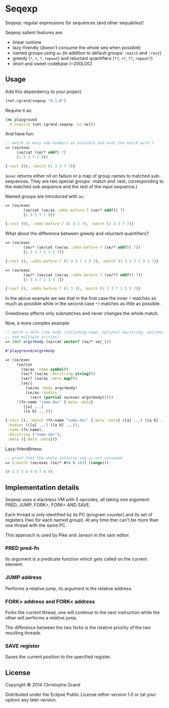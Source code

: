 # Seqexp

Seqexp: regular expressions for sequences (and other sequables)!

Seqexp salient features are:

* linear runtime
* lazy-friendly (doesn't consume the whole seq when possible)
* named groups using `as` (in addition to default groups: `:match` and `:rest`)
* greedy (`*`, `+`, `?`, `repeat`) and reluctant quantifiers (`*?`, `+?`, `??`, `repeat?`)
* short and sweet codebase (~200LOC)

## Usage

Add this dependency to your project.

```clj
[net.cgrand/seqexp "0.1.0"]
```

Require it as:

```clj
(ns playground
  (:require [net.cgrand.seqexp :as se]))
```

And have fun:

```clj
;; match as many odd numbers as possible and ends the match with 7
=> (se/exec
     (se/cat (se/* odd?) 7)
     [1 3 3 7 7 9])

{:rest (9), :match (1 3 3 7 7)}
```

(`exec` returns either nil on failure or a map of
   group names to matched sub-sequences. They are two special groups: :match
   and :rest, corresponding to the matched sub sequence and the rest of the
   input sequence.)

Named groups are introduced with `as`:

```clj
=> (se/exec
        (se/cat (se/as :odds-before-7 (se/* odd?)) 7)
        [1 3 3 7 7 9])

{:rest (9), :odds-before-7 (1 3 3 7), :match (1 3 3 7 7)}
```

What about the difference between greedy and reluctant quantifiers?

```clj
=> (se/exec
        (se/* (se/cat (se/as :odds-before-7 (se/* odd?)) 7))
        [1 3 3 7 1 3 3 7])

{:rest (), :odds-before-7 (1 3 3 7 1 3 3), :match (1 3 3 7 1 3 3 7)}

=> (se/exec
        (se/* (se/cat (se/as :odds-before-7 (se/*? odd?)) 7))
        [1 3 3 7 1 3 3 7])

{:rest (), :odds-before-7 (1 3 3), :match (1 3 3 7 1 3 3 7)}
```

In the above example we see that in the first case the inner `*` matches as much as possible while in the second case `*?` matches as little as possible.

Greediness affects only submatches and never changes the whole match.



Now, a more complex example:

```clj
;; match a defn-like body (including name, optional docstring, optional metadata
;; and multiple arities)
=> (def args+body (se/cat vector? (se/* se/_)))

#'playground/args+body

=> (se/exec
     (se/cat
       (se/as :name symbol?)
       (se/? (se/as :docstring string?))
       (se/? (se/as :meta map?))
       (se/|
         (se/as :body args+body)
         (se/as :bodies
           (se/+ (partial se/exec args+body)))))
     '(fn-name "some-doc" {:meta :data}
        ([a] ...)
        ([a b] ...)))

{:rest (), :match (fn-name "some-doc" {:meta :data} ([a] ...) ([a b] ...)),
 :bodies (([a] ...) ([a b] ...)),
 :name (fn-name),
 :docstring ("some-doc"),
 :meta ({:meta :data})}
```

Lazy-friendliness:

```clj
;; proof that the whole infinite seq is not consumed
=> (:match (se/exec (se/* #(< % 10)) (range)))

(0 1 2 3 4 5 6 7 8 9)
```

## Implementation details

Seqexp uses a stackless VM with 5 opcodes, all taking one argument: PRED, JUMP, FORK>, FORK< AND SAVE.

Each thread is only identified by its PC (program counter) and its set of registers (two for each named group). At any time ther can't be more than one thread with the same PC.

This approach is used by Pike and Janson in the sam editor.

### PRED pred-fn
Its argument is a predicate function which gets called on the current element.

### JUMP address
Performs a relative jump, its argument is the relative address.

### FORK> address and FORK< address
Forks the current thread, one will continue to the next instruction while the other will performs a relative jump.

The difference between the two forks is the relative priority of the two resulting threads.

### SAVE register
Saves the current position to the specified register. 


## License

Copyright © 2014 Christophe Grand

Distributed under the Eclipse Public License either version 1.0 or (at
your option) any later version.
